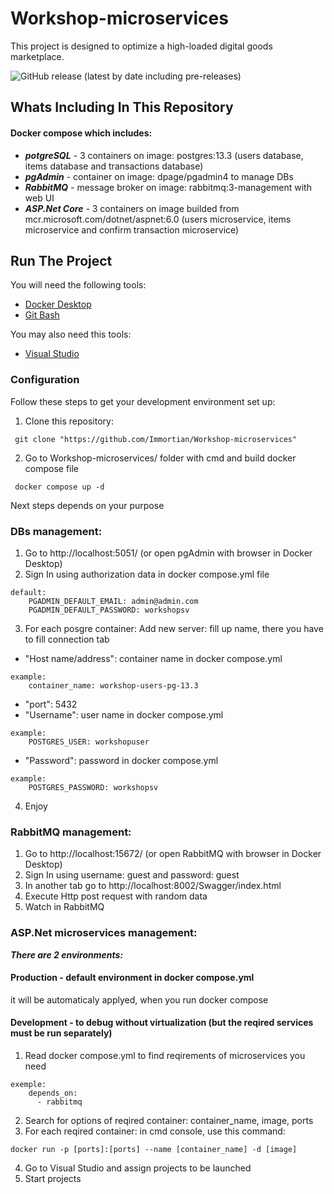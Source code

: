 # Workshop-microservices

This project is designed to optimize a high-loaded digital goods marketplace.

![GitHub release (latest by date including pre-releases)](https://img.shields.io/github/v/release/Immortian/Workshop-microservices?include_prereleases)

## Whats Including In This Repository

#### Docker compose which includes:

* ***potgreSQL*** - 3 containers on image: postgres:13.3 (users database, items database and transactions database)
* ***pgAdmin*** - container on image: dpage/pgadmin4 to manage DBs
* ***RabbitMQ*** - message broker on image: rabbitmq:3-management with web UI
* ***ASP.Net Core*** - 3 containers on image builded from mcr.microsoft.com/dotnet/aspnet:6.0 (users microservice, items microservice and confirm transaction microservice)

## Run The Project
You will need the following tools:

* [Docker Desktop](https://www.docker.com/products/docker-desktop/)
* [Git Bash](https://git-scm.com/downloads)

You may also need this tools:

* [Visual Studio](https://visualstudio.microsoft.com/en/)

### Configuration
Follow these steps to get your development environment set up:

1. Clone this repository:
```
 git clone "https://github.com/Immortian/Workshop-microservices"
```
2. Go to Workshop-microservices/ folder with cmd and build docker compose file
```
 docker compose up -d 
```
Next steps depends on your purpose

### DBs management:
1. Go to http://localhost:5051/ (or open pgAdmin with browser in Docker Desktop)
2. Sign In using authorization data in docker compose.yml file 
```
default: 
	PGADMIN_DEFAULT_EMAIL: admin@admin.com
	PGADMIN_DEFAULT_PASSWORD: workshopsv
```
3. For each posgre container: Add new server: fill up name, there you have to fill connection tab
* "Host name/address": container name in docker compose.yml
```
example:
	container_name: workshop-users-pg-13.3
```
* "port": 5432
* "Username": user name in docker compose.yml
```
example:
	POSTGRES_USER: workshopuser
```
* "Password": password in docker compose.yml
```
example:
	POSTGRES_PASSWORD: workshopsv
```
4. Enjoy

### RabbitMQ management:

1. Go to http://localhost:15672/ (or open RabbitMQ with browser in Docker Desktop)
2. Sign In using username: guest and password: guest
3. In another tab go to http://localhost:8002/Swagger/index.html
4. Execute Http post request with random data
5. Watch in RabbitMQ

### ASP.Net microservices management:
***There are 2 environments:***
#### Production - default environment in docker compose.yml
it will be automaticaly applyed, when you run docker compose

#### Development - to debug  without virtualization (but the reqired services must be run separately)

1. Read docker compose.yml to find reqirements of microservices you need
```
exemple:
	depends_on:
	  - rabbitmq
```
2. Search for options of reqired container: container_name, image, ports
3. For each reqired container: in cmd console, use this command:
```
docker run -p [ports]:[ports] --name [container_name] -d [image]
```
4. Go to Visual Studio and assign projects to be launched
5. Start projects
